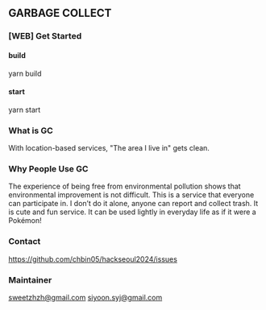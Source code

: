## GARBAGE COLLECT 

### [WEB] Get Started
#### build
yarn build

#### start
yarn start

### What is GC
With location-based services, "The area I live in" gets clean.

### Why People Use GC
The experience of being free from environmental pollution shows that environmental improvement is not difficult.
This is a service that everyone can participate in.
I don’t do it alone, anyone can report and collect trash.
It is cute and fun service.
It can be used lightly in everyday life as if it were a Pokémon!

### Contact
https://github.com/chbin05/hackseoul2024/issues

### Maintainer
sweetzhzh@gmail.com
siyoon.syj@gmail.com